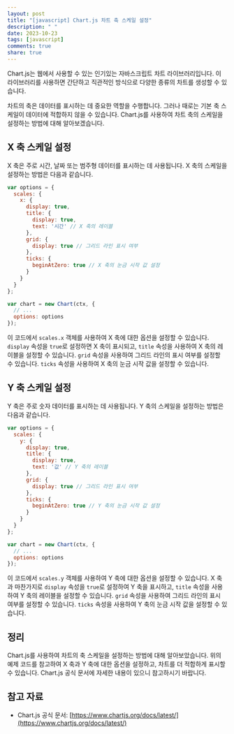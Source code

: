 ```yaml
---
layout: post
title: "[javascript] Chart.js 차트 축 스케일 설정"
description: " "
date: 2023-10-23
tags: [javascript]
comments: true
share: true
---
```


Chart.js는 웹에서 사용할 수 있는 인기있는 자바스크립트 차트 라이브러리입니다. 이 라이브러리를 사용하면 간단하고 직관적인 방식으로 다양한 종류의 차트를 생성할 수 있습니다.

차트의 축은 데이터를 표시하는 데 중요한 역할을 수행합니다. 그러나 때로는 기본 축 스케일이 데이터에 적합하지 않을 수 있습니다. Chart.js를 사용하여 차트 축의 스케일을 설정하는 방법에 대해 알아보겠습니다.

## X 축 스케일 설정

X 축은 주로 시간, 날짜 또는 범주형 데이터를 표시하는 데 사용됩니다. X 축의 스케일을 설정하는 방법은 다음과 같습니다.

```javascript
var options = {
  scales: {
    x: {
      display: true,
      title: {
        display: true,
        text: '시간' // X 축의 레이블
      },
      grid: {
        display: true // 그리드 라인 표시 여부
      },
      ticks: {
        beginAtZero: true // X 축의 눈금 시작 값 설정
      }
    }
  }
};

var chart = new Chart(ctx, {
  // ...
  options: options
});
```

이 코드에서 `scales.x` 객체를 사용하여 X 축에 대한 옵션을 설정할 수 있습니다. `display` 속성을 `true`로 설정하면 X 축이 표시되고, `title` 속성을 사용하여 X 축의 레이블을 설정할 수 있습니다. `grid` 속성을 사용하여 그리드 라인의 표시 여부를 설정할 수 있습니다. `ticks` 속성을 사용하여 X 축의 눈금 시작 값을 설정할 수 있습니다.

## Y 축 스케일 설정

Y 축은 주로 숫자 데이터를 표시하는 데 사용됩니다. Y 축의 스케일을 설정하는 방법은 다음과 같습니다.

```javascript
var options = {
  scales: {
    y: {
      display: true,
      title: {
        display: true,
        text: '값' // Y 축의 레이블
      },
      grid: {
        display: true // 그리드 라인 표시 여부
      },
      ticks: {
        beginAtZero: true // Y 축의 눈금 시작 값 설정
      }
    }
  }
};

var chart = new Chart(ctx, {
  // ...
  options: options
});
```

이 코드에서 `scales.y` 객체를 사용하여 Y 축에 대한 옵션을 설정할 수 있습니다. X 축과 마찬가지로 `display` 속성을 `true`로 설정하여 Y 축을 표시하고, `title` 속성을 사용하여 Y 축의 레이블을 설정할 수 있습니다. `grid` 속성을 사용하여 그리드 라인의 표시 여부를 설정할 수 있습니다. `ticks` 속성을 사용하여 Y 축의 눈금 시작 값을 설정할 수 있습니다.

## 정리

Chart.js를 사용하여 차트의 축 스케일을 설정하는 방법에 대해 알아보았습니다. 위의 예제 코드를 참고하여 X 축과 Y 축에 대한 옵션을 설정하고, 차트를 더 적합하게 표시할 수 있습니다. Chart.js 공식 문서에 자세한 내용이 있으니 참고하시기 바랍니다.

## 참고 자료

- Chart.js 공식 문서: [https://www.chartjs.org/docs/latest/](https://www.chartjs.org/docs/latest/)